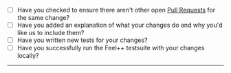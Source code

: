 - [ ] Have you checked to ensure there aren't other open [Pull Requests](https://github.com/feelpp/feelpp/pulls) for the same change?
- [ ] Have you added an explanation of what your changes do and why you'd like us to include them?
- [ ] Have you written new tests for your changes?
- [ ] Have you successfully run the Feel++ testsuite with your changes locally?

-----
